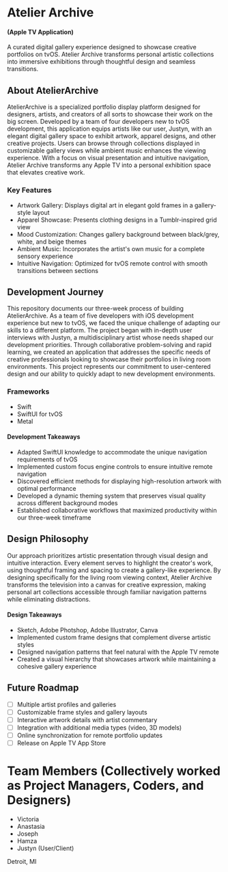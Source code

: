# Atelier Archive
#### (Apple TV Application)
A curated digital gallery experience designed to showcase creative portfolios on tvOS. Atelier Archive transforms personal artistic collections into immersive exhibitions through thoughtful design and seamless transitions.


## About AtelierArchive
AtelierArchive is a specialized portfolio display platform designed for designers, artists, and creators of all sorts to showcase their work on the big screen. Developed by a team of four developers new to tvOS development, this application equips artists like our user, Justyn, with an elegant digital gallery space to exhibit artwork, apparel designs, and other creative projects. Users can browse through collections displayed in customizable gallery views while ambient music enhances the viewing experience. With a focus on visual presentation and intuitive navigation, Atelier Archive transforms any Apple TV into a personal exhibition space that elevates creative work.

### Key Features
- Artwork Gallery: Displays digital art in elegant gold frames in a gallery-style layout
- Apparel Showcase: Presents clothing designs in a Tumblr-inspired grid view
- Mood Customization: Changes gallery background between black/grey, white, and beige themes
- Ambient Music: Incorporates the artist's own music for a complete sensory experience
- Intuitive Navigation: Optimized for tvOS remote control with smooth transitions between sections

## Development Journey
This repository documents our three-week process of building AtelierArchive. As a team of five developers with iOS development experience but new to tvOS, we faced the unique challenge of adapting our skills to a different platform. The project began with in-depth user interviews with Justyn, a multidisciplinary artist whose needs shaped our development priorities. Through collaborative problem-solving and rapid learning, we created an application that addresses the specific needs of creative professionals looking to showcase their portfolios in living room environments. This project represents our commitment to user-centered design and our ability to quickly adapt to new development environments.

### Frameworks
- Swift
- SwiftUI for tvOS
- Metal

#### Development Takeaways
- Adapted SwiftUI knowledge to accommodate the unique navigation requirements of tvOS
- Implemented custom focus engine controls to ensure intuitive remote navigation
- Discovered efficient methods for displaying high-resolution artwork with optimal performance
- Developed a dynamic theming system that preserves visual quality across different background modes
- Established collaborative workflows that maximized productivity within our three-week timeframe

## Design Philosophy
Our approach prioritizes artistic presentation through visual design and intuitive interaction. Every element serves to highlight the creator's work, using thoughtful framing and spacing to create a gallery-like experience. By designing specifically for the living room viewing context, Atelier Archive transforms the television into a canvas for creative expression, making personal art collections accessible through familiar navigation patterns while eliminating distractions.

#### Design Takeaways
- Sketch, Adobe Photshop, Adobe Illustrator, Canva
- Implemented custom frame designs that complement diverse artistic styles
- Designed navigation patterns that feel natural with the Apple TV remote
- Created a visual hierarchy that showcases artwork while maintaining a cohesive gallery experience

## Future Roadmap 
- [ ] Multiple artist profiles and galleries
- [ ] Customizable frame styles and gallery layouts
- [ ] Interactive artwork details with artist commentary
- [ ] Integration with additional media types (video, 3D models)
- [ ] Online synchronization for remote portfolio updates
- [ ] Release on Apple TV App Store

# Team Members (Collectively worked as Project Managers, Coders, and Designers)
- Victoria
- Anastasia
- Joseph
- Hamza
- Justyn (User/Client)

Detroit, MI
